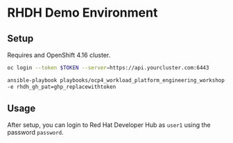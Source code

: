 # RHDH Demo Environment

## Setup

Requires and OpenShift 4.16 cluster.

```bash
oc login --token $TOKEN --server=https://api.yourcluster.com:6443

ansible-playbook playbooks/ocp4_workload_platform_engineering_workshop.yml \
-e rhdh_gh_pat=ghp_replacewithtoken
```

## Usage

After setup, you can login to Red Hat Developer Hub as `user1` using the
password `password`.